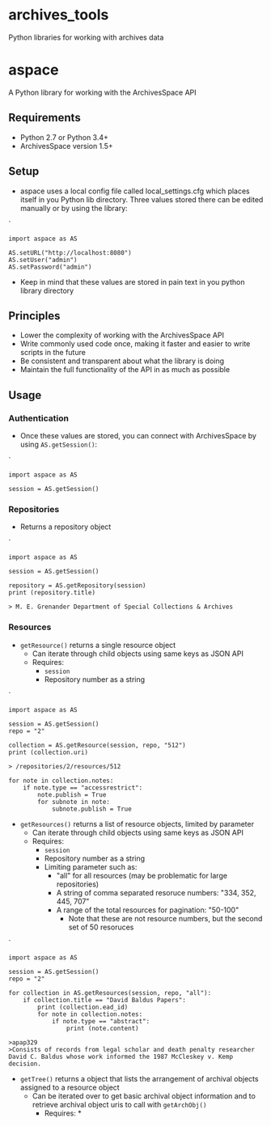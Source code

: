 # archives_tools
Python libraries for working with archives data

# aspace
A Python library for working with the ArchivesSpace API

## Requirements

* Python 2.7 or Python 3.4+
* ArchivesSpace version 1.5+

## Setup

* aspace uses a local config file called local_settings.cfg which places itself in you Python lib directory. Three values stored there can be edited manually or by using the library:

`

	import aspace as AS
		
	AS.setURL("http://localhost:8080")
	AS.setUser("admin")
	AS.setPassword("admin")


* Keep in mind that these values are stored in pain text in you python library directory

## Principles

* Lower the complexity of working with the ArchivesSpace API
* Write commonly used code once, making it faster and easier to write scripts in the future
* Be consistent and transparent about what the library is doing
* Maintain the full functionality of the API in as much as possible

## Usage

### Authentication

* Once these values are stored, you can connect with ArchivesSpace by using `AS.getSession()`:

`

	import aspace as AS

	session = AS.getSession()


### Repositories

* Returns a repository object

`

	import aspace as AS

	session = AS.getSession()

	repository = AS.getRepository(session)
	print (repository.title)

	> M. E. Grenander Department of Special Collections & Archives

### Resources

* `getResource()` returns a single resource object
	* Can iterate through child objects using same keys as JSON API
	* Requires:
		* `session`
		* Repository number as a string

`

	import aspace as AS

	session = AS.getSession()
	repo = "2"

	collection = AS.getResource(session, repo, "512")
	print (collection.uri)

	> /repositories/2/resources/512

	for note in collection.notes:
		if note.type == "accessrestrict":
			note.publish = True
			for subnote in note:
				subnote.publish = True


* `getResources()` returns a list of resource objects, limited by parameter
	* Can iterate through child objects using same keys as JSON API
	* Requires:
		* `session`
		* Repository number as a string
		* Limiting parameter such as:
			* "all" for all resources (may be problematic for large repositories)
			* A string of comma separated resoruce numbers: "334, 352, 445, 707" 
			* A range of the total resources for pagination: "50-100"
				* Note that these are not resource numbers, but the second set of 50 resoruces

`

	import aspace as AS

	session = AS.getSession()
	repo = "2"

	for collection in AS.getResources(session, repo, "all"):
		if collection.title == "David Baldus Papers":
			print (collection.ead_id)
			for note in collection.notes:
				if note.type == "abstract":
					print (note.content)

	>apap329
	>Consists of records from legal scholar and death penalty researcher David C. Baldus whose work informed the 1987 McCleskey v. Kemp decision.


* `getTree()` returns a object that lists the arrangement of archival objects assigned to a resource object
	* Can be iterated over to get basic archival object information and to retrieve archival object uris to call with `getArchObj()`
		* Requires:
			* 

